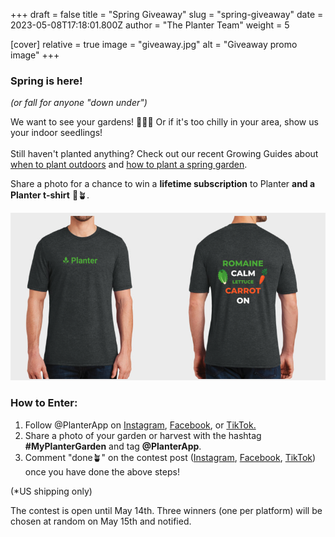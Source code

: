 +++
draft = false
title = "Spring Giveaway"
slug = "spring-giveaway"
date = 2023-05-08T17:18:01.800Z
author = "The Planter Team"
weight = 5

[cover]
relative = true
image = "giveaway.jpg"
alt = "Giveaway promo image"
+++
### Spring is here!

*(or fall for anyone "down under")*

We want to see your gardens! 👨🏻‍🌾 Or if it's too chilly in your area, show us your indoor seedlings!\
\
Still haven't planted anything? Check out our recent Growing Guides about [when to plant outdoors](../when-to-plant-outdoors) and [how to plant a spring garden](../spring-garden).

Share a photo for a chance to win a **lifetime subscription** to Planter **and a Planter t-shirt** 🤩🪴.

![](image.png "The snazzy Planter t-shirt up for grabs. Also available in green (but without the plant icons since they blend into the green).")

### How to Enter:

1. Follow @PlanterApp on [Instagram](https://www.instagram.com/planterapp/), [Facebook](https://www.facebook.com/PlanterApp), or [TikTok.](https://www.tiktok.com/@planterapp)
2. Share a photo of your garden or harvest with the hashtag **\#MyPlanterGarden** and tag **@PlanterApp**.
3. Comment "done🪴" on the contest post ([Instagram](https://www.instagram.com/reel/Cr-8a9jJCSd/), [Facebook](https://www.facebook.com/PlanterApp/posts/pfbid0PiYwBNUy94dYaPs4Z6ycUzUXqsR3Qqx4WHLLYqaSfg3ngcCe1DiVpwxUMfwWAhjpl), [TikTok](https://www.tiktok.com/@planterapp/video/7230940172634885419?lang=en)) once you have done the above steps!

(*US shipping only)

The contest is open until May 14th. Three winners (one per platform) will be chosen at random on May 15th and notified.